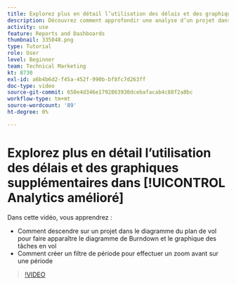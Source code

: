 ```yaml
---
title: Explorez plus en détail l’utilisation des délais et des graphiques supplémentaires dans [!UICONTROL Analytics amélioré]
description: Découvrez comment approfondir une analyse d’un projet dans le diagramme du plan de vol pour faire apparaître le graphique de Burndown et le graphique des tâches en vol dans Workfront.
activity: use
feature: Reports and Dashboards
thumbnail: 335048.png
type: Tutorial
role: User
level: Beginner
team: Technical Marketing
kt: 8730
exl-id: a6b4b6d2-f45a-452f-990b-bf8fc7d263ff
doc-type: video
source-git-commit: 650e4d346e1792863930dcebafacab4c88f2a8bc
workflow-type: tm+mt
source-wordcount: '89'
ht-degree: 0%

---
```


# Explorez plus en détail l’utilisation des délais et des graphiques supplémentaires dans [!UICONTROL Analytics amélioré]

Dans cette vidéo, vous apprendrez :

* Comment descendre sur un projet dans le diagramme du plan de vol pour faire apparaître le diagramme de Burndown et le graphique des tâches en vol
* Comment créer un filtre de période pour effectuer un zoom avant sur une période

>[!VIDEO](https://video.tv.adobe.com/v/335048/?quality=12&learn=on)
